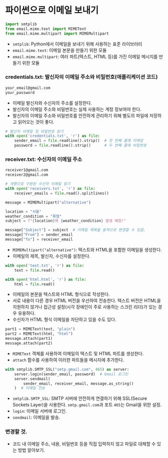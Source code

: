 # 파이썬으로 이메일 보내기

```python
import smtplib
from email.mime.text import MIMEText
from email.mime.multipart import MIMEMultipart
```
- `smtplib`: Python에서 이메일을 보내기 위해 사용하는 표준 라이브러리
- `email.mime.text`: 이메일 본문을 만들기 위한 모듈
- `email.mime.multipart`: 여러 파트(텍스트, HTML 등)를 가진 이메일 메시지를 만들기 위한 모듈

### credentials.txt: 발신자의 이메일 주소와 비밀번호(애플리케이션 코드)
```txt
your_email@gmail.com
your_password
```
- 이메일 발신자와 수신자의 주소를 설정한다. 
- 발신자의 이메일 주소와 비밀번호는 실제 사용하는 계정 정보여야 한다.
- 발신자의 이메일 주소와 비밀번호를 안전하게 관리하기 위해 별도의 파일에 저장하고 읽어오는 것이 좋다.

```python
# 발신자 이메일 및 비밀번호 읽기
with open('credentials.txt', 'r') as file:
    sender_email = file.readline().strip()  # 첫 번째 줄에 이메일
    password = file.readline().strip()      # 두 번째 줄에 비밀번호
```

### receiver.txt: 수신자의 이메일 주소
```txt
receiver1@gmail.com
receiver2@gmail.com
```
```python
# 개행으로 구분된 수신자 이메일 읽기
with open('receivers.txt', 'r') as file:
    receiver_emails = file.read().splitlines()
```



```python
message = MIMEMultipart("alternative")

location = "서울"
weather_condition = "폭염"
subject = f"{location}에 {weather_condition} 발생 예정!"

message["Subject"] = subject  # 이메일 제목을 동적으로 변경할 수 있음.
message["From"] = sender_email
message["To"] = receiver_email
```
- `MIMEMultipart("alternative")`: 텍스트와 HTML을 포함한 이메일을 생성한다.
- 이메일의 제목, 발신자, 수신자를 설정한다.

```python
with open('text.txt', 'r') as file:
    text = file.read()

with open('html.html', 'r') as file:
    html = file.read()
```
- 이메일의 본문을 텍스트와 HTML 형식으로 작성한다.
- 서로 내용이 다른 경우 HTML 버전을 우선하여 전송한다. 텍스트 버전은 HTML을 지원하지 않거나 접근성 설정(시각 장애인이 주로 사용하는 스크린 리더)가 있는 경우 유용하다.
- 수신자가 HTML 형식 이메일을 차단하고 있을 수도 있다.

```python
part1 = MIMEText(text, "plain")
part2 = MIMEText(html, "html")
message.attach(part1)
message.attach(part2)
```
- `MIMEText` 객체를 사용하여 이메일의 텍스트 및 HTML 파트를 생성한다.
- `attach` 함수를 사용하여 이러한 파트들을 메시지에 추가한다.

```python
with smtplib.SMTP_SSL("smtp.gmail.com", 465) as server:
    server.login(sender_email, password)  # Gmail 로그인
    server.sendmail(
        sender_email, receiver_email, message.as_string()
    )  # 이메일 전송
```
- `smtplib.SMTP_SSL`: SMTP 서버에 안전하게 연결하기 위해 SSL(Secure Sockets Layer)을 사용한다. `smtp.gmail.com`과 포트 `465`는 Gmail을 위한 설정.
- `login`: 이메일 서버에 로그인.
- `sendmail`: 이메일을 발송.

### 변경할 것.
- 코드 내 이메일 주소, 내용, 비밀번호 등을 직접 입력하지 않고 파일로 대체할 수 있는 방법 알아보기.